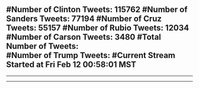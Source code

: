 #Number of Clinton Tweets: 115762
#Number of Sanders Tweets: 77194
#Number of Cruz Tweets: 55157
#Number of Rubio Tweets: 12034
#Number of Carson Tweets: 3480
#Total Number of Tweets:  
#Number of Trump Tweets: 
#Current Stream Started at Fri Feb 12 00:58:01 MST
---
---
---
